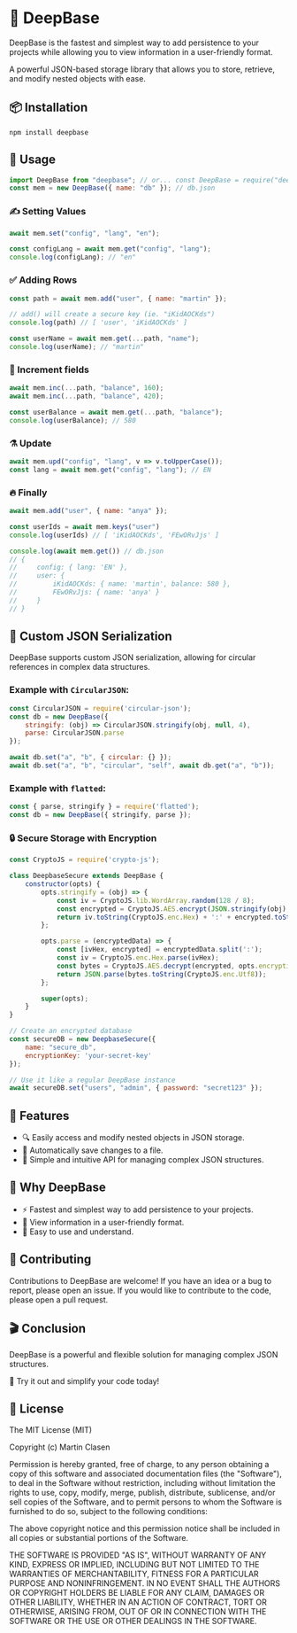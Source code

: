 # 🌳 DeepBase

DeepBase is the fastest and simplest way to add persistence to your projects while allowing you to view information in a user-friendly format.

A powerful JSON-based storage library that allows you to store, retrieve, and modify nested objects with ease.

## 📦 Installation
```shell
npm install deepbase
```

## 🔧 Usage
```js
import DeepBase from "deepbase"; // or... const DeepBase = require("deepbase");
const mem = new DeepBase({ name: "db" }); // db.json
```

### ✍️ Setting Values
```js
await mem.set("config", "lang", "en");

const configLang = await mem.get("config", "lang");
console.log(configLang); // "en"
```

### ✅ Adding Rows
```js
const path = await mem.add("user", { name: "martin" });

// add() will create a secure key (ie. "iKidAOCKds")
console.log(path) // [ 'user', 'iKidAOCKds' ]

const userName = await mem.get(...path, "name");
console.log(userName); // "martin"
```

### 🔢 Increment fields
```js
await mem.inc(...path, "balance", 160);
await mem.inc(...path, "balance", 420);

const userBalance = await mem.get(...path, "balance");
console.log(userBalance); // 580
```

### ⚗️ Update
```js
await mem.upd("config", "lang", v => v.toUpperCase());
const lang = await mem.get("config", "lang"); // EN
```

### 🔥 Finally
```js
await mem.add("user", { name: "anya" });

const userIds = await mem.keys("user")
console.log(userIds) // [ 'iKidAOCKds', 'FEwORvJjs' ]

console.log(await mem.get()) // db.json
// {
//     config: { lang: 'EN' },
//     user: {
//         iKidAOCKds: { name: 'martin', balance: 580 },
//         FEwORvJjs: { name: 'anya' }
//     }
// }
```

## 🧪 Custom JSON Serialization

DeepBase supports custom JSON serialization, allowing for circular references in complex data structures.

### Example with `CircularJSON`:
```javascript
const CircularJSON = require('circular-json');
const db = new DeepBase({
    stringify: (obj) => CircularJSON.stringify(obj, null, 4),
    parse: CircularJSON.parse
});

await db.set("a", "b", { circular: {} });
await db.set("a", "b", "circular", "self", await db.get("a", "b"));
```

### Example with `flatted`:
```javascript
const { parse, stringify } = require('flatted');
const db = new DeepBase({ stringify, parse });
```

### 🔒 Secure Storage with Encryption
```javascript
const CryptoJS = require('crypto-js');

class DeepbaseSecure extends DeepBase {
    constructor(opts) {
        opts.stringify = (obj) => {
            const iv = CryptoJS.lib.WordArray.random(128 / 8);
            const encrypted = CryptoJS.AES.encrypt(JSON.stringify(obj), opts.encryptionKey, { iv });
            return iv.toString(CryptoJS.enc.Hex) + ':' + encrypted.toString();
        };

        opts.parse = (encryptedData) => {
            const [ivHex, encrypted] = encryptedData.split(':');
            const iv = CryptoJS.enc.Hex.parse(ivHex);
            const bytes = CryptoJS.AES.decrypt(encrypted, opts.encryptionKey, { iv });
            return JSON.parse(bytes.toString(CryptoJS.enc.Utf8));
        };

        super(opts);
    }
}

// Create an encrypted database
const secureDB = new DeepbaseSecure({
    name: "secure_db",
    encryptionKey: 'your-secret-key'
});

// Use it like a regular DeepBase instance
await secureDB.set("users", "admin", { password: "secret123" });
```

## 🤯 Features
- 🔍 Easily access and modify nested objects in JSON storage.
- 📁 Automatically save changes to a file.
- 🌱 Simple and intuitive API for managing complex JSON structures.

## 🤔 Why DeepBase 
- ⚡ Fastest and simplest way to add persistence to your projects.
- 📖 View information in a user-friendly format.
- 🧠 Easy to use and understand.

## 🤝 Contributing
Contributions to DeepBase are welcome! If you have an idea or a bug to report, please open an issue. If you would like to contribute to the code, please open a pull request.

## 🎬 Conclusion
DeepBase is a powerful and flexible solution for managing complex JSON structures.

🚀 Try it out and simplify your code today!

## 📄 License
The MIT License (MIT)

Copyright (c) Martin Clasen

Permission is hereby granted, free of charge, to any person obtaining a copy of this software and associated documentation files (the "Software"), to deal in the Software without restriction, including without limitation the rights to use, copy, modify, merge, publish, distribute, sublicense, and/or sell copies of the Software, and to permit persons to whom the Software is furnished to do so, subject to the following conditions:

The above copyright notice and this permission notice shall be included in all copies or substantial portions of the Software.

THE SOFTWARE IS PROVIDED "AS IS", WITHOUT WARRANTY OF ANY KIND, EXPRESS OR IMPLIED, INCLUDING BUT NOT LIMITED TO THE WARRANTIES OF MERCHANTABILITY, FITNESS FOR A PARTICULAR PURPOSE AND NONINFRINGEMENT. IN NO EVENT SHALL THE AUTHORS OR COPYRIGHT HOLDERS BE LIABLE FOR ANY CLAIM, DAMAGES OR OTHER LIABILITY, WHETHER IN AN ACTION OF CONTRACT, TORT OR OTHERWISE, ARISING FROM, OUT OF OR IN CONNECTION WITH THE SOFTWARE OR THE USE OR OTHER DEALINGS IN THE SOFTWARE.